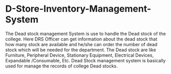 # D-Store-Inventory-Management-System
The Dead stock management System is use to handle the Dead stock of the college. Here DRS Officer can get information about the dead stock that how many stock are available and he/she can order the number of dead stock which will be needed for the department. The Dead stock are like Furniture, Peripheral Device, Stationary Equipment, Electrical Devices, Expandable /Consumable, Etc. Dead Stock management system is basically used for manage the records of college Dead stocks.
